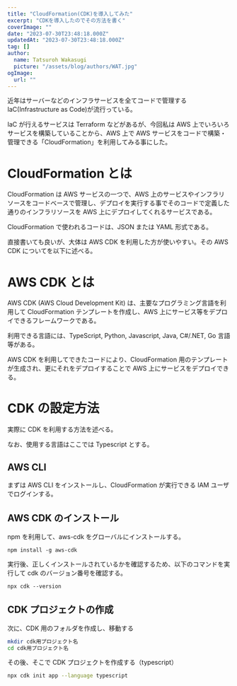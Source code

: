 ```yaml
---
title: "CloudFormation(CDK)を導入してみた"
excerpt: "CDKを導入したのでその方法を書く"
coverImage: ""
date: "2023-07-30T23:48:18.000Z"
updatedAt: "2023-07-30T23:48:18.000Z"
tag: []
author:
  name: Tatsuroh Wakasugi
  picture: "/assets/blog/authors/WAT.jpg"
ogImage:
  url: ""
---
```


近年はサーバーなどのインフラサービスを全てコードで管理する IaC(Infrastructure as Code)が流行っている。

IaC が行えるサービスは Terraform などがあるが、今回私は AWS 上でいろいろサービスを構築していることから、AWS 上で AWS サービスをコードで構築・管理できる「CloudFormation」を利用してみる事にした。

# CloudFormation とは

CloudFormation は AWS サービスの一つで、AWS 上のサービスやインフラリソースをコードベースで管理し、デプロイを実行する事でそのコードで定義した通りのインフラリソースを AWS 上にデプロイしてくれるサービスである。

CloudFormation で使われるコードは、JSON または YAML 形式である。

直接書いても良いが、大体は AWS CDK を利用した方が使いやすい。その AWS CDK についてを以下に述べる。

# AWS CDK とは

<!-- 説明文見直して欲しい -->

AWS CDK (AWS Cloud Development Kit) は、主要なプログラミング言語を利用して CloudFormation テンプレートを作成し、AWS 上にサービス等をデプロイできるフレームワークである。

利用できる言語には、TypeScript, Python, Javascript, Java, C#/.NET, Go 言語等がある。

AWS CDK を利用してできたコードにより、CloudFormation 用のテンプレートが生成され、更にそれをデプロイすることで AWS 上にサービスをデプロイできる。

# CDK の設定方法

実際に CDK を利用する方法を述べる。

なお、使用する言語はここでは Typescript とする。

## AWS CLI

まずは AWS CLI をインストールし、CloudFormation が実行できる IAM ユーザでログインする。

<!-- インストール方法書く？ -->

## AWS CDK のインストール

npm を利用して、aws-cdk をグローバルにインストールする。

```
npm install -g aws-cdk
```

実行後、正しくインストールされているかを確認するため、以下のコマンドを実行して cdk のバージョン番号を確認する。

```
npx cdk --version
```

## CDK プロジェクトの作成

次に、CDK 用のフォルダを作成し、移動する

```bash
mkdir cdk用プロジェクト名
cd cdk用プロジェクト名
```

その後、そこで CDK プロジェクトを作成する（typescript）

```bash
npx cdk init app --language typescript
```
